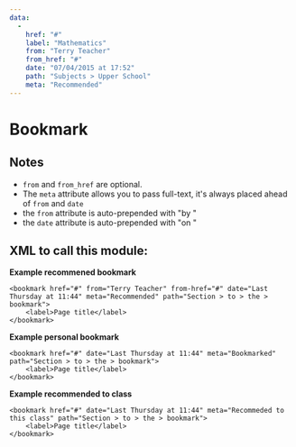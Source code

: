 ```yaml
---
data:
  - 
    href: "#"
    label: "Mathematics"
    from: "Terry Teacher"
    from_href: "#"
    date: "07/04/2015 at 17:52"
    path: "Subjects > Upper School"
    meta: "Recommended"
---
```


# Bookmark

## Notes

* `from` and `from_href` are optional. 
* The `meta` attribute allows you to pass full-text, it's always placed ahead of `from` and `date`
* the `from` attribute is auto-prepended with "by "
* the `date` attribute is auto-prepended with "on "

## XML to call this module:

**Example recommened bookmark**

```
<bookmark href="#" from="Terry Teacher" from-href="#" date="Last Thursday at 11:44" meta="Recommended" path="Section > to > the > bookmark">
    <label>Page title</label>
</bookmark>
```

**Example personal bookmark**

```
<bookmark href="#" date="Last Thursday at 11:44" meta="Bookmarked" path="Section > to > the > bookmark">
    <label>Page title</label>
</bookmark>
```

**Example recommended to class**

```
<bookmark href="#" date="Last Thursday at 11:44" meta="Recommeded to this class" path="Section > to > the > bookmark">
    <label>Page title</label>
</bookmark>
```
